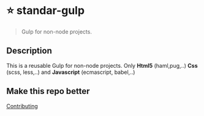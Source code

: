 # :star: standar-gulp
> Gulp for non-node projects.


## Description 

This is a reusable Gulp for non-node projects. Only **Html5** (haml,pug,..) **Css** (scss, less,..) and **Javascript** (ecmascript, babel,..)


## Make this repo better

[Contributing](https://github.com/ericsuarez/standar-gulp/blob/master/CONTRIBUTING.md)